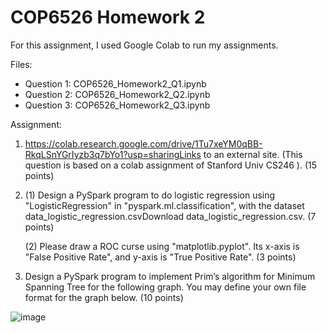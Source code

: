 # COP6526 Homework 2

For this assignment, I used Google Colab to run my assignments.


Files: 
- Question 1: COP6526_Homework2_Q1.ipynb
- Question 2: COP6526_Homework2_Q2.ipynb
- Question 3: COP6526_Homework2_Q3.ipynb

Assignment:
1. https://colab.research.google.com/drive/1Tu7xeYM0qBB-RkqLSnYGrIyzb3q7bYo1?usp=sharingLinks to an external site. (This question is based on a colab assignment of Stanford Univ CS246 ). (15 points)

2. (1) Design a PySpark program to do logistic regression using "LogisticRegression" in "pyspark.ml.classification", with the dataset data_logistic_regression.csvDownload data_logistic_regression.csv. (7 points)

     (2) Please draw a ROC curse using "matplotlib.pyplot". Its x-axis is "False Positive Rate", and y-axis is  "True Positive Rate". (3 points)

3. Design a PySpark program to implement Prim’s algorithm for Minimum Spanning Tree for the following graph. You may define your own file format for the graph below.  (10 points)

![image](https://user-images.githubusercontent.com/58046234/200192524-244d1ce9-73a6-47f0-a97f-85efa2a3565f.png)
